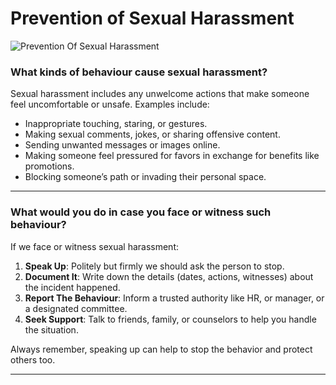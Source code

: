 # Prevention of Sexual Harassment

![Prevention Of Sexual Harassment](https://aggarwalsandassociates.com/wp-content/uploads/2023/01/Untitled-design-12.png)

### What kinds of behaviour cause sexual harassment?

Sexual harassment includes any unwelcome actions that make someone feel uncomfortable or unsafe. Examples include:

-   Inappropriate touching, staring, or gestures.
-   Making sexual comments, jokes, or sharing offensive content.
-   Sending unwanted messages or images online.
-   Making someone feel pressured for favors in exchange for benefits like promotions.
-   Blocking someone’s path or invading their personal space.

---

### What would you do in case you face or witness such behaviour?

If we face or witness sexual harassment:

1. **Speak Up**: Politely but firmly we should ask the person to stop.
2. **Document It**: Write down the details (dates, actions, witnesses) about the incident happened.
3. **Report The Behaviour**: Inform a trusted authority like HR, or manager, or a designated committee.
4. **Seek Support**: Talk to friends, family, or counselors to help you handle the situation.

Always remember, speaking up can help to stop the behavior and protect others too.

---
